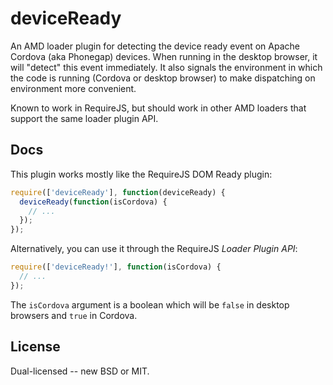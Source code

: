 # deviceReady

An AMD loader plugin for detecting the device ready event on Apache
Cordova (aka Phonegap) devices.  When running in the desktop browser,
it will "detect" this event immediately.  It also signals the
environment in which the code is running (Cordova or desktop browser)
to make dispatching on environment more convenient.

Known to work in RequireJS, but should work in other AMD loaders that
support the same loader plugin API.

## Docs

This plugin works mostly like the RequireJS DOM Ready plugin:

```JavaScript
require(['deviceReady'], function(deviceReady) {
  deviceReady(function(isCordova) {
    // ...
  });
});
```

Alternatively, you can use it through the RequireJS *Loader Plugin API*:

```JavaScript
require(['deviceReady!'], function(isCordova) {
  // ...
});
```

The `isCordova` argument is a boolean which will be `false` in desktop
browsers and `true` in Cordova.

## License

Dual-licensed -- new BSD or MIT.